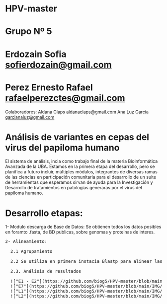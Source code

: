 # HPV-master
# Grupo Nº 5

# Erdozain Sofia sofierdozain@gmail.com
# Perez Ernesto Rafael rafaelperezctes@gmail.com 

Colaboradores: Aldana Claps aldanaclaps@gmail.com Ana Luz Garcia garcianaluz@gmail.com
# Análisis de variantes en cepas del virus del papiloma humano

El sistema de análisis, incia como trabajo final de la materia Bioinformática Avanzada de la UBA. Estamos en la primera etapa del desarrollo, pero se planifica a futuro incluir, múltiples módulos, integrantes de diversas ramas de las ciencias en participación comunitaria para el desarrollo de un suite de herramientas que esperamos sirvan de ayuda para la Investigación y Desarrollo de tratamientos en patologías generaras por el virus del papiloma humano.

# Desarrollo etapas:

1- Modulo descarga de Base de Datos: Se obtienen todos los datos posibles en foramto .fasta, de BD publicas, sobre genomas y proteinas de interes.
<pre>
2- Alineamiento: 

  2.1 Agrupamiento
  
  2.2 Se utiliza en primera instacia Blastp para alinear las proteinas de cepas de alto riesgo contra las demas cepas
  
  2.3. Análisis de resultados
  
  !["E1 - E2"](https://github.com/biog5/HPV-master/blob/main/IMG/A-R1.png)
  !["E7"](https://github.com/biog5/HPV-master/blob/main/IMG/A-R2.png)
  !["L1"](https://github.com/biog5/HPV-master/blob/main/IMG/A-R3.png)
  !["L2"](https://github.com/biog5/HPV-master/blob/main/IMG/A-R4.png)
</pre>
